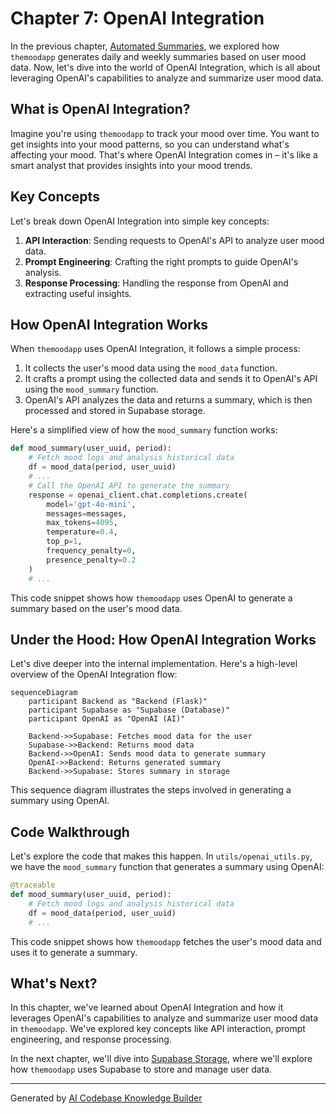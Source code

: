# Chapter 7: OpenAI Integration
In the previous chapter, [Automated Summaries](06_automated_summaries.md), we explored how `themoodapp` generates daily and weekly summaries based on user mood data. Now, let's dive into the world of OpenAI Integration, which is all about leveraging OpenAI's capabilities to analyze and summarize user mood data.

## What is OpenAI Integration?
Imagine you're using `themoodapp` to track your mood over time. You want to get insights into your mood patterns, so you can understand what's affecting your mood. That's where OpenAI Integration comes in – it's like a smart analyst that provides insights into your mood trends.

## Key Concepts
Let's break down OpenAI Integration into simple key concepts:

1. **API Interaction**: Sending requests to OpenAI's API to analyze user mood data.
2. **Prompt Engineering**: Crafting the right prompts to guide OpenAI's analysis.
3. **Response Processing**: Handling the response from OpenAI and extracting useful insights.

## How OpenAI Integration Works
When `themoodapp` uses OpenAI Integration, it follows a simple process:

1. It collects the user's mood data using the `mood_data` function.
2. It crafts a prompt using the collected data and sends it to OpenAI's API using the `mood_summary` function.
3. OpenAI's API analyzes the data and returns a summary, which is then processed and stored in Supabase storage.

Here's a simplified view of how the `mood_summary` function works:
```python
def mood_summary(user_uuid, period):
    # Fetch mood logs and analysis historical data
    df = mood_data(period, user_uuid)
    # ...
    # Call the OpenAI API to generate the summary
    response = openai_client.chat.completions.create(
        model='gpt-4o-mini',  
        messages=messages,
        max_tokens=4095,
        temperature=0.4,
        top_p=1,
        frequency_penalty=0,
        presence_penalty=0.2
    )
    # ...
```
This code snippet shows how `themoodapp` uses OpenAI to generate a summary based on the user's mood data.

## Under the Hood: How OpenAI Integration Works
Let's dive deeper into the internal implementation. Here's a high-level overview of the OpenAI Integration flow:
```mermaid
sequenceDiagram
    participant Backend as "Backend (Flask)"
    participant Supabase as "Supabase (Database)"
    participant OpenAI as "OpenAI (AI)"

    Backend->>Supabase: Fetches mood data for the user
    Supabase->>Backend: Returns mood data
    Backend->>OpenAI: Sends mood data to generate summary
    OpenAI->>Backend: Returns generated summary
    Backend->>Supabase: Stores summary in storage
```
This sequence diagram illustrates the steps involved in generating a summary using OpenAI.

## Code Walkthrough
Let's explore the code that makes this happen. In `utils/openai_utils.py`, we have the `mood_summary` function that generates a summary using OpenAI:
```python
@traceable
def mood_summary(user_uuid, period):
    # Fetch mood logs and analysis historical data
    df = mood_data(period, user_uuid)
    # ...
```
This code snippet shows how `themoodapp` fetches the user's mood data and uses it to generate a summary.

## What's Next?
In this chapter, we've learned about OpenAI Integration and how it leverages OpenAI's capabilities to analyze and summarize user mood data in `themoodapp`. We've explored key concepts like API interaction, prompt engineering, and response processing.

In the next chapter, we'll dive into [Supabase Storage](08_supabase_storage.md), where we'll explore how `themoodapp` uses Supabase to store and manage user data.

---

Generated by [AI Codebase Knowledge Builder](https://github.com/The-Pocket/Tutorial-Codebase-Knowledge)
